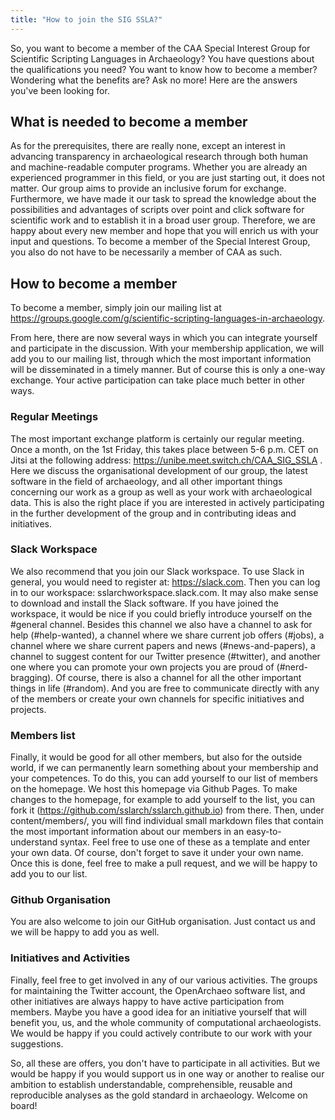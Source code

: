 ```yaml
---
title: "How to join the SIG SSLA?"
---
```


So, you want to become a member of the CAA Special Interest Group for Scientific Scripting Languages in Archaeology? You have questions about the qualifications you need? You want to know how to become a member? Wondering what the benefits are? Ask no more! Here are the answers you've been looking for.

## What is needed to become a member

As for the prerequisites, there are really none, except an interest in advancing transparency in archaeological research through both human and machine-readable computer programs. Whether you are already an experienced programmer in this field, or you are just starting out, it does not matter. Our group aims to provide an inclusive forum for exchange. Furthermore, we have made it our task to spread the knowledge about the possibilities and advantages of scripts over point and click software for scientific work and to establish it in a broad user group. Therefore, we are happy about every new member and hope that you will enrich us with your input and questions. To become a member of the Special Interest Group, you also do not have to be necessarily a member of CAA as such.

## How to become a member

To become a member, simply join our mailing list at https://groups.google.com/g/scientific-scripting-languages-in-archaeology.

From here, there are now several ways in which you can integrate yourself and participate in the discussion. With your membership application, we will add you to our mailing list, through which the most important information will be disseminated in a timely manner. But of course this is only a one-way exchange. Your active participation can take place much better in other ways.

### Regular Meetings

The most important exchange platform is certainly our regular meeting. Once a month, on the 1st Friday, this takes place between 5-6 p.m. CET on Jitsi at the following address: https://unibe.meet.switch.ch/CAA_SIG_SSLA . Here we discuss the organisational development of our group, the latest software in the field of archaeology, and all other important things concerning our work as a group as well as your work with archaeological data. This is also the right place if you are interested in actively participating in the further development of the group and in contributing ideas and initiatives.

### Slack Workspace

We also recommend that you join our Slack workspace. To use Slack in general, you would need to register at: https://slack.com. Then you can log in to our workspace: sslarchworkspace.slack.com. It may also make sense to download and install the Slack software. If you have joined the workspace, it would be nice if you could briefly introduce yourself on the #general channel. Besides this channel we also have a channel to ask for help (#help-wanted), a channel where we share current job offers (#jobs), a channel where we share current papers and news (#news-and-papers), a channel to suggest content for our Twitter presence (#twitter), and another one where you can promote your own projects you are proud of (#nerd-bragging). Of course, there is also a channel for all the other important things in life (#random). And you are free to communicate directly with any of the members or create your own channels for specific initiatives and projects.

### Members list

Finally, it would be good for all other members, but also for the outside world, if we can permanently learn something about your membership and your competences. To do this, you can add yourself to our list of members on the homepage. We host this homepage via Github Pages. To make changes to the homepage, for example to add yourself to the list, you can fork it (https://github.com/sslarch/sslarch.github.io) from there. Then, under content/members/, you will find individual small markdown files that contain the most important information about our members in an easy-to-understand syntax. Feel free to use one of these as a template and enter your own data. Of course, don't forget to save it under your own name. Once this is done, feel free to make a pull request, and we will be happy to add you to our list.

### Github Organisation

You are also welcome to join our GitHub organisation. Just contact us and we will be happy to add you as well.

### Initiatives and Activities

Finally, feel free to get involved in any of our various activities. The groups for maintaining the Twitter account, the OpenArchaeo software list, and other initiatives are always happy to have active participation from members. Maybe you have a good idea for an initiative yourself that will benefit you, us, and the whole community of computational archaeologists. We would be happy if you could actively contribute to our work with your suggestions.

So, all these are offers, you don't have to participate in all activities. But we would be happy if you would support us in one way or another to realise our ambition to establish understandable, comprehensible, reusable and reproducible analyses as the gold standard in archaeology. Welcome on board!

